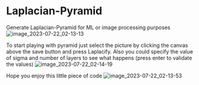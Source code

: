 # Laplacian-Pyramid
Generate Laplacian-Pyramid for ML or image processing purposes
![image_2023-07-22_02-13-13](https://github.com/LudwigBitHoven/Laplacian-Pyramid/assets/90330587/7e5d09cb-f024-4572-9ccd-8b0741b5e540)

To start playing with pyramid just select the picture by clicking the canvas above the save button and press Laplacify. Also you could specify the value of sigma and number of layers to see what happens (press enter to validate the values)
![image_2023-07-22_02-14-19](https://github.com/LudwigBitHoven/Laplacian-Pyramid/assets/90330587/bfe29d11-1ac8-4b01-bf02-5b12c6f8d71e)

Hope you enjoy this little piece of code
![image_2023-07-22_02-13-53](https://github.com/LudwigBitHoven/Laplacian-Pyramid/assets/90330587/715add70-465c-4476-8616-a15682c3c5c8)
